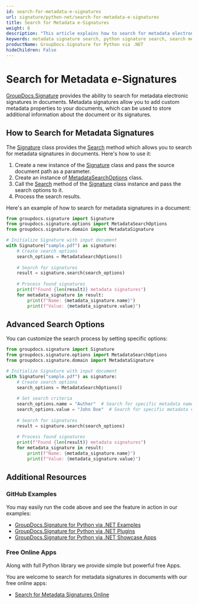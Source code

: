 ```yaml
---
id: search-for-metadata-e-signatures
url: signature/python-net/search-for-metadata-e-signatures
title: Search for Metadata e-Signatures
weight: 8
description: "This article explains how to search for metadata electronic signatures within document pages using GroupDocs.Signature for Python via .NET API"
keywords: metadata signature search, python signature search, search metadata signatures
productName: GroupDocs.Signature for Python via .NET
hideChildren: False
---
```

# Search for Metadata e-Signatures

[GroupDocs.Signature](https://products.groupdocs.com/signature/python-net) provides the ability to search for metadata electronic signatures in documents. Metadata signatures allow you to add custom metadata properties to your documents, which can be used to store additional information about the document or its signatures.

## How to Search for Metadata Signatures

The [Signature](https://reference.groupdocs.com/signature/python-net/groupdocs.signature/signature/) class provides the [Search](https://reference.groupdocs.com/signature/python-net/groupdocs.signature/signature/search/) method which allows you to search for metadata signatures in documents. Here's how to use it:

1. Create a new instance of the [Signature](https://reference.groupdocs.com/signature/python-net/groupdocs.signature/signature/) class and pass the source document path as a parameter.
2. Create an instance of [MetadataSearchOptions](https://reference.groupdocs.com/signature/python-net/groupdocs.signature.options/metadatasearchoptions/) class.
3. Call the [Search](https://reference.groupdocs.com/signature/python-net/groupdocs.signature/signature/search/) method of the [Signature](https://reference.groupdocs.com/signature/python-net/groupdocs.signature/signature/) class instance and pass the search options to it.
4. Process the search results.

Here's an example of how to search for metadata signatures in a document:

```python
from groupdocs.signature import Signature
from groupdocs.signature.options import MetadataSearchOptions
from groupdocs.signature.domain import MetadataSignature

# Initialize Signature with input document
with Signature("sample.pdf") as signature:
    # Create search options
    search_options = MetadataSearchOptions()
    
    # Search for signatures
    result = signature.search(search_options)
    
    # Process found signatures
    print(f"Found {len(result)} metadata signatures")
    for metadata_signature in result:
        print(f"Name: {metadata_signature.name}")
        print(f"Value: {metadata_signature.value}")
```

## Advanced Search Options

You can customize the search process by setting specific options:

```python
from groupdocs.signature import Signature
from groupdocs.signature.options import MetadataSearchOptions
from groupdocs.signature.domain import MetadataSignature

# Initialize Signature with input document
with Signature("sample.pdf") as signature:
    # Create search options
    search_options = MetadataSearchOptions()
    
    # Set search criteria
    search_options.name = "Author"  # Search for specific metadata name
    search_options.value = "John Doe"  # Search for specific metadata value
    
    # Search for signatures
    result = signature.search(search_options)
    
    # Process found signatures
    print(f"Found {len(result)} metadata signatures")
    for metadata_signature in result:
        print(f"Name: {metadata_signature.name}")
        print(f"Value: {metadata_signature.value}")
```

## Additional Resources

### GitHub Examples

You may easily run the code above and see the feature in action in our examples:

* [GroupDocs.Signature for Python via .NET Examples](https://github.com/groupdocs-signature/GroupDocs.Signature-for-Python-via-.NET)
* [GroupDocs.Signature for Python via .NET Plugins](https://github.com/groupdocs-signature/GroupDocs.Signature-for-Python-via-.NET-Plugins)
* [GroupDocs.Signature for Python via .NET Showcase Apps](https://github.com/groupdocs-signature/GroupDocs.Signature-for-Python-via-.NET-Showcase)

### Free Online Apps

Along with full Python library we provide simple but powerful free Apps.

You are welcome to search for metadata signatures in documents with our free online apps:

* [Search for Metadata Signatures Online](https://products.groupdocs.app/signature/search/metadata)